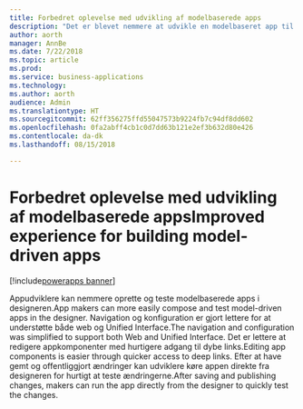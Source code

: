 ```yaml
---
title: Forbedret oplevelse med udvikling af modelbaserede apps
description: "Det er blevet nemmere at udvikle en modelbaseret app til konfiguration af navigation samt at vælge og redigere modelbaserede komponenter"
author: aorth
manager: AnnBe
ms.date: 7/22/2018
ms.topic: article
ms.prod: 
ms.service: business-applications
ms.technology: 
ms.author: aorth
audience: Admin
ms.translationtype: HT
ms.sourcegitcommit: 62ff356275ffd55047573b9224fb7c94df8dd602
ms.openlocfilehash: 0fa2abff4cb1c0d7dd63b121e2ef3b632d80e426
ms.contentlocale: da-dk
ms.lasthandoff: 08/15/2018

---
```

# <a name="improved-experience-for-building-model-driven-apps"></a><span data-ttu-id="5b780-103">Forbedret oplevelse med udvikling af modelbaserede apps</span><span class="sxs-lookup"><span data-stu-id="5b780-103">Improved experience for building model-driven apps</span></span>

[!include[powerapps banner](../includes/powerapps.md)]




<span data-ttu-id="5b780-104">Appudviklere kan nemmere oprette og teste modelbaserede apps i designeren.</span><span class="sxs-lookup"><span data-stu-id="5b780-104">App makers can more easily compose and test model-driven apps in the designer.</span></span> <span data-ttu-id="5b780-105">Navigation og konfiguration er gjort lettere for at understøtte både web og Unified Interface.</span><span class="sxs-lookup"><span data-stu-id="5b780-105">The navigation and configuration was simplified to support both Web and Unified Interface.</span></span> <span data-ttu-id="5b780-106">Det er lettere at redigere appkomponenter med hurtigere adgang til dybe links.</span><span class="sxs-lookup"><span data-stu-id="5b780-106">Editing app components is easier through quicker access to deep links.</span></span> <span data-ttu-id="5b780-107">Efter at have gemt og offentliggjort ændringer kan udviklere køre appen direkte fra designeren for hurtigt at teste ændringerne.</span><span class="sxs-lookup"><span data-stu-id="5b780-107">After saving and publishing changes, makers can run the app directly from the designer to quickly test the changes.</span></span>

